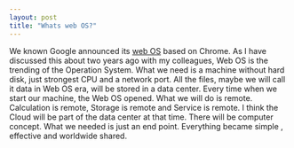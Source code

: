 ```yaml
---
layout: post
title: "Whats web OS?"
---
```


We known Google announced its <a href="http://googleblog.blogspot.com/2009/07/introducing-google-chrome-os.html">web OS</a> based on Chrome. As I have discussed this about two years ago with my colleagues, Web OS is the trending of the Operation System. What we need is a machine without hard disk, just strongest CPU and a network port. All the files, maybe we will call it data in Web OS era, will be stored in a data center. Every time when we start our machine, the Web OS opened. What we will do is remote. Calculation is remote, Storage is remote and Service is remote. I think the Cloud will be part of the data center at that time. There will be computer concept. What we needed is just an end point. Everything became simple , effective and worldwide shared.